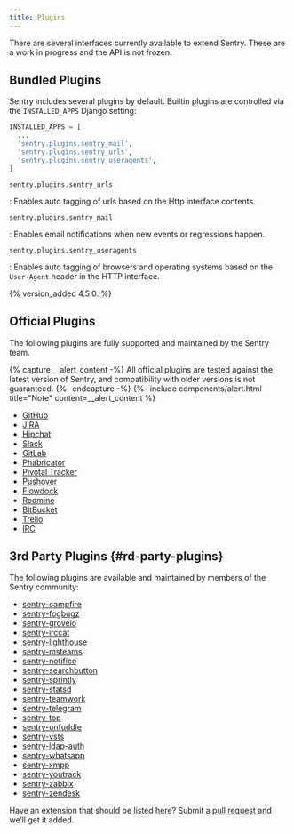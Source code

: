 ```yaml
---
title: Plugins
---
```


There are several interfaces currently available to extend Sentry. These are a work in progress and the API is not frozen.

## Bundled Plugins

Sentry includes several plugins by default. Builtin plugins are controlled via the `INSTALLED_APPS` Django setting:

```python
INSTALLED_APPS = [
  ...
  'sentry.plugins.sentry_mail',
  'sentry.plugins.sentry_urls',
  'sentry.plugins.sentry_useragents',
]
```

`sentry.plugins.sentry_urls`

: Enables auto tagging of urls based on the Http interface contents.

`sentry.plugins.sentry_mail`

: Enables email notifications when new events or regressions happen.

`sentry.plugins.sentry_useragents`

: Enables auto tagging of browsers and operating systems based on the `User-Agent` header in the HTTP interface.

  {% version_added 4.5.0. %}

## Official Plugins

The following plugins are fully supported and maintained by the Sentry team.

{% capture __alert_content -%}
All official plugins are tested against the latest version of Sentry, and compatibility with older versions is not guaranteed.
{%- endcapture -%}
{%- include components/alert.html
  title="Note"
  content=__alert_content
%}

-   [GitHub](https://github.com/getsentry/sentry-github)
-   [JIRA](https://github.com/getsentry/sentry-jira)
-   [Hipchat](https://github.com/getsentry/sentry-hipchat-ac)
-   [Slack](https://github.com/getsentry/sentry-slack)
-   [GitLab](https://github.com/getsentry/sentry-gitlab)
-   [Phabricator](https://github.com/getsentry/sentry-phabricator)
-   [Pivotal Tracker](https://github.com/getsentry/sentry-pivotal)
-   [Pushover](https://github.com/getsentry/sentry-pushover)
-   [Flowdock](https://github.com/getsentry/sentry-flowdock)
-   [Redmine](https://github.com/getsentry/sentry-redmine)
-   [BitBucket](https://github.com/getsentry/sentry-bitbucket)
-   [Trello](https://github.com/getsentry/sentry-trello)
-   [IRC](https://github.com/getsentry/sentry-irc)

## 3rd Party Plugins {#rd-party-plugins}

The following plugins are available and maintained by members of the Sentry community:

-   [sentry-campfire](https://github.com/mkhattab/sentry-campfire)
-   [sentry-fogbugz](https://github.com/glasslion/sentry-fogbugz)
-   [sentry-groveio](https://github.com/mattrobenolt/sentry-groveio)
-   [sentry-irccat](https://github.com/russss/sentry-irccat)
-   [sentry-lighthouse](https://github.com/gthb/sentry-lighthouse)
-   [sentry-msteams](https://github.com/Neko-Design/sentry-msteams)
-   [sentry-notifico](https://github.com/lukegb/sentry-notifico)
-   [sentry-searchbutton](https://github.com/timmyomahony/sentry-searchbutton)
-   [sentry-sprintly](https://github.com/mattrobenolt/sentry-sprintly)
-   [sentry-statsd](https://github.com/dreadatour/sentry-statsd)
-   [sentry-teamwork](https://github.com/getsentry/sentry-teamwork)
-   [sentry-telegram](https://github.com/butorov/sentry-telegram)
-   [sentry-top](https://github.com/getsentry/sentry-top)
-   [sentry-unfuddle](https://github.com/rkeilty/sentry-unfuddle)
-   [sentry-vsts](https://github.com/boylec/sentry-vsts)
-   [sentry-ldap-auth](https://github.com/Banno/getsentry-ldap-auth)
-   [sentry-whatsapp](https://github.com/ecarreras/sentry-whatsapp)
-   [sentry-xmpp](https://github.com/chroto/sentry-xmpp)
-   [sentry-youtrack](https://github.com/bogdal/sentry-youtrack)
-   [sentry-zabbix](https://github.com/m0n5t3r/sentry-zabbix)
-   [sentry-zendesk](https://github.com/ESSS/sentry-zendesk)

Have an extension that should be listed here? Submit a [pull request](https://github.com/getsentry/sentry/edit/master/docs/plugins.rst) and we’ll get it added.
